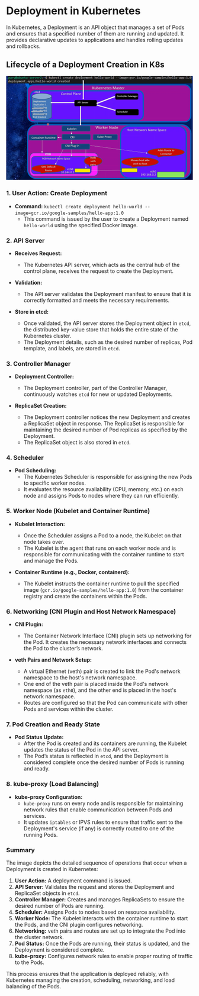 # Deployment in Kubernetes

In Kubernetes, a Deployment is an API object that manages a set of Pods and ensures that a specified number of them are running and updated. It provides declarative updates to applications and handles rolling updates and rollbacks.

## Lifecycle of a Deployment Creation in K8s

![alt text](images/deployment-creation.png)

### **1. User Action: Create Deployment**

- **Command:** `kubectl create deployment hello-world --image=gcr.io/google-samples/hello-app:1.0`
  - This command is issued by the user to create a Deployment named `hello-world` using the specified Docker image.

### **2. API Server**

- **Receives Request:**

  - The Kubernetes API server, which acts as the central hub of the control plane, receives the request to create the Deployment.

- **Validation:**

  - The API server validates the Deployment manifest to ensure that it is correctly formatted and meets the necessary requirements.

- **Store in etcd:**
  - Once validated, the API server stores the Deployment object in `etcd`, the distributed key-value store that holds the entire state of the Kubernetes cluster.
  - The Deployment details, such as the desired number of replicas, Pod template, and labels, are stored in `etcd`.

### **3. Controller Manager**

- **Deployment Controller:**

  - The Deployment controller, part of the Controller Manager, continuously watches `etcd` for new or updated Deployments.

- **ReplicaSet Creation:**
  - The Deployment controller notices the new Deployment and creates a ReplicaSet object in response. The ReplicaSet is responsible for maintaining the desired number of Pod replicas as specified by the Deployment.
  - The ReplicaSet object is also stored in `etcd`.

### **4. Scheduler**

- **Pod Scheduling:**
  - The Kubernetes Scheduler is responsible for assigning the new Pods to specific worker nodes.
  - It evaluates the resource availability (CPU, memory, etc.) on each node and assigns Pods to nodes where they can run efficiently.

### **5. Worker Node (Kubelet and Container Runtime)**

- **Kubelet Interaction:**

  - Once the Scheduler assigns a Pod to a node, the Kubelet on that node takes over.
  - The Kubelet is the agent that runs on each worker node and is responsible for communicating with the container runtime to start and manage the Pods.

- **Container Runtime (e.g., Docker, containerd):**
  - The Kubelet instructs the container runtime to pull the specified image (`gcr.io/google-samples/hello-app:1.0`) from the container registry and create the containers within the Pods.

### **6. Networking (CNI Plugin and Host Network Namespace)**

- **CNI Plugin:**

  - The Container Network Interface (CNI) plugin sets up networking for the Pod. It creates the necessary network interfaces and connects the Pod to the cluster’s network.

- **veth Pairs and Network Setup:**
  - A virtual Ethernet (veth) pair is created to link the Pod's network namespace to the host's network namespace.
  - One end of the veth pair is placed inside the Pod's network namespace (as `eth0`), and the other end is placed in the host's network namespace.
  - Routes are configured so that the Pod can communicate with other Pods and services within the cluster.

### **7. Pod Creation and Ready State**

- **Pod Status Update:**
  - After the Pod is created and its containers are running, the Kubelet updates the status of the Pod in the API server.
  - The Pod’s status is reflected in `etcd`, and the Deployment is considered complete once the desired number of Pods is running and ready.

### **8. kube-proxy (Load Balancing)**

- **kube-proxy Configuration:**
  - `kube-proxy` runs on every node and is responsible for maintaining network rules that enable communication between Pods and services.
  - It updates `iptables` or IPVS rules to ensure that traffic sent to the Deployment's service (if any) is correctly routed to one of the running Pods.

### **Summary**

The image depicts the detailed sequence of operations that occur when a Deployment is created in Kubernetes:

1. **User Action:** A deployment command is issued.
2. **API Server:** Validates the request and stores the Deployment and ReplicaSet objects in `etcd`.
3. **Controller Manager:** Creates and manages ReplicaSets to ensure the desired number of Pods are running.
4. **Scheduler:** Assigns Pods to nodes based on resource availability.
5. **Worker Node:** The Kubelet interacts with the container runtime to start the Pods, and the CNI plugin configures networking.
6. **Networking:** veth pairs and routes are set up to integrate the Pod into the cluster network.
7. **Pod Status:** Once the Pods are running, their status is updated, and the Deployment is considered complete.
8. **kube-proxy:** Configures network rules to enable proper routing of traffic to the Pods.

This process ensures that the application is deployed reliably, with Kubernetes managing the creation, scheduling, networking, and load balancing of the Pods.
